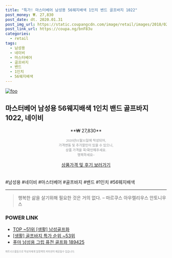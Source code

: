 ```yaml
--- 
title: "특가! 마스터베어 남성용 56웨지배색 1인치 밴드 골프바지 1022" 
post_money: ₩. 27,830 
post_date: dt. 2020.01.31 
post_img_url: https://static.coupangcdn.com/image/retail/images/2018/02/28/11/3/2e76945a-0682-435e-9f1c-52b179c77afe.jpg 
post_link_url: https://coupa.ng/bnF83u 
categories: 
  - retail 
tags: 
  - 남성용 
  - 네이비 
  - 마스터베어 
  - 골프바지 
  - 밴드 
  - 1인치 
  - 56웨지배색 
--- 
```

[![foo](https://static.coupangcdn.com/image/retail/images/2018/02/28/11/3/2e76945a-0682-435e-9f1c-52b179c77afe.jpg)](https://coupa.ng/bnF83u) 

## 마스터베어 남성용 56웨지배색 1인치 밴드 골프바지 1022, 네이비 
<p style="text-align: center;">**₩ 27,830**</p> 
<p style="text-align: center;"><span style="color: #898c8f; font-family: Georgia,Times,serif; font-size: 0.75em;">2020년01월31일에 작성되어, <br>가격변동 및 추가할인이 있을 수 있으니,<br> 상품 가격을 꼭!확인해주세요.<br>행복하세요~</span> 
</p>	 
<div markdown="0" style="text-align: center;"><a href="https://coupa.ng/bnF83u" class="btn btn--success">상품가격 및 후기 보러가기</a></div> 
<br><br> 
  #남성용 #네이비 #마스터베어 #골프바지 #밴드 #1인치 #56웨지배색 
<hr> 

> 행복한 삶을 살기위해 필요한 것은 거의 없다. – 마르쿠스 아우렐리우스 안토니우스 


### POWER LINK

* <a href="https://blog.naver.com/fasyy4321/221776539956" target="_blank"> TOP ~51위 [생활] 남성골프화</a>
* <a href="https://blog.naver.com/sakai111/221790879074" target="_blank"> [생활] 골프바지 특가 순위 ~53위</a>
* <a href="https://blog.naver.com/santokki14/221776819194" target="_blank">푸마 남성용 그립 퓨전 골프화 189425</a>

<span style="color: #898c8f; font-family: Georgia,Times,serif; font-size: 0.55em;">파트너스활동으로 작성자에게 일정액의 커미션이 제공될수 있습니다.</span> 
